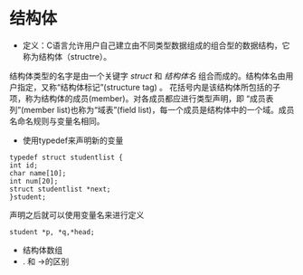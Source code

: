 # 结构体
 - 定义：C语言允许用户自己建立由不同类型数据组成的组合型的数据结构，它称为结构体（structre）。

结构体类型的名字是由一个关键字 *struct* 和 *结构体名* 组合而成的。结构体名由用户指定，又称“结构体标记”(structure tag) 。
花括号内是该结构体所包括的子项，称为结构体的成员(member)。对各成员都应进行类型声明，即
“成员表列”(member list)也称为“域表”(field list)，每一个成员是结构体中的一个域。成员名命名规则与变量名相同。
 - 使用typedef来声明新的变量
```
typedef struct studentlist {
int id;
char name[10];
int num[20];
struct studentlist *next;
}student;
```
声明之后就可以使用变量名来进行定义
```
student *p, *q,*head;
```
 - 结构体数组
 - \. 和 ->的区别
